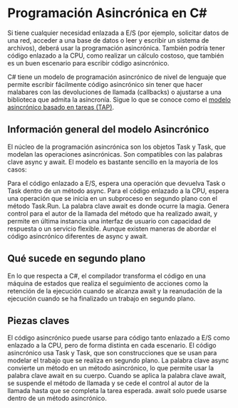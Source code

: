 ﻿# Programación Asincrónica en C#

Si tiene cualquier necesidad enlazada a E/S (por ejemplo, solicitar datos de una red, acceder a una base de datos o leer
y escribir un sistema de archivos), deberá usar la programación asincrónica. También podría tener código enlazado a la
CPU, como realizar un cálculo costoso, que también es un buen escenario para escribir código asincrónico.

C# tiene un modelo de programación asincrónico de nivel de lenguaje que permite escribir fácilmente código asincrónico
sin tener que hacer malabares con las devoluciones de llamada (callbacks) o ajustarse a una biblioteca que admita la
asincronía.
Sigue lo que se conoce como
el [modelo asincrónico basado en tareas (TAP)](https://learn.microsoft.com/es-es/dotnet/standard/asynchronous-programming-patterns/task-based-asynchronous-pattern-tap).

## Información general del modelo Asincrónico

El núcleo de la programación asincrónica son los objetos Task y Task<T>, que modelan las operaciones asincrónicas. Son
compatibles con las palabras clave async y await. El modelo es bastante sencillo en la mayoría de los casos:

Para el código enlazado a E/S, espera una operación que devuelva Task o Task<T> dentro de un método async.
Para el código enlazado a la CPU, espera una operación que se inicia en un subproceso en segundo plano con el método
Task.Run.
La palabra clave await es donde ocurre la magia. Genera control para el autor de la llamada del método que ha realizado
await, y permite en última instancia una interfaz de usuario con capacidad de respuesta o un servicio flexible. Aunque
existen maneras de abordar el código asincrónico diferentes de async y await.

## Qué sucede en segundo plano

En lo que respecta a C#, el compilador transforma el código en una máquina de estados que realiza el seguimiento de
acciones como la retención de la ejecución cuando se alcanza await y la reanudación de la ejecución cuando se ha
finalizado un trabajo en segundo plano.

## Piezas claves

El código asincrónico puede usarse para código tanto enlazado a E/S como enlazado a la CPU, pero de forma distinta en
cada escenario.
El código asincrónico usa Task<T> y Task, que son construcciones que se usan para modelar el trabajo que se realiza en
segundo plano.
La palabra clave async convierte un método en un método asincrónico, lo que permite usar la palabra clave await en su
cuerpo.
Cuando se aplica la palabra clave await, se suspende el método de llamada y se cede el control al autor de la llamada
hasta que se completa la tarea esperada.
await solo puede usarse dentro de un método asincrónico.